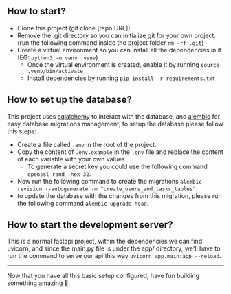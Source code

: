 ## How to start?

- Clone this project (git clone \[repo URL\])
- Remove the .git directory so you can initialize git for your own project. (run the following command inside the project folder `rm -rf .git`)
- Create a virtual environment so you can install all the dependencies in it (EG: `python3 -m venv .venv`)
  - Once the virtual environment is created, enable it by running `source .venv/bin/activate`
  - Install dependencies by running `pip install -r requirements.txt`

## How to set up the database?

This project uses [sqlalchemy](https://www.sqlalchemy.org/) to interact with the database, and [alembic](https://alembic.sqlalchemy.org/en/latest/) for easy database migrations management, to setup the database please follow this steps:

- Create a file called `.env` in the root of the project.
- Copy the content of `.env.example` in the `.env` file and replace the content of each variable with your own values.
  - To generate a secret key you could use the following command `openssl rand -hex 32`.
- Now run the following command to create the migrations `alembic revision --autogenerate -m "create_users_and_tasks_tables"`.
- to update the database with the changes from this migration, please run the following command `alembic upgrade head`.


## How to start the development server?

This is a normal fastapi project, within the dependencies we can find uvicorn, and since the main.py file is under the app/ directory, we'll have to run the command to serve our api this way `uvicorn app.main:app --reload`.

---
Now that you have all this basic setup configured, have fun building something amazing 🖤.
